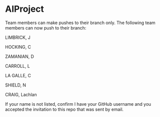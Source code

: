 # AIProject

Team members can make pushes to their branch only. The following team members can now push to their branch:

LIMBRICK, J

HOCKING, C

ZAMANIAN, D

CARROLL, L

LA GALLE, C

SHIELD, N

CRAIG, Lachlan 


If your name is not listed, confirm I have your GitHub username and you accepted the invitation to this repo that was sent by email.
